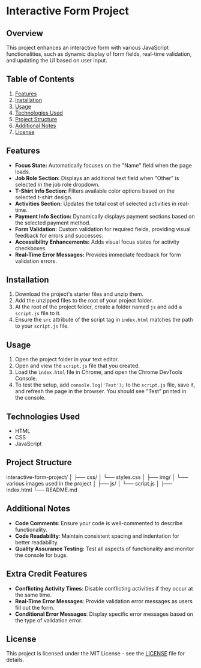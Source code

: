 # Interactive Form Project

## Overview
This project enhances an interactive form with various JavaScript functionalities, such as dynamic display of form fields, real-time validation, and updating the UI based on user input.

## Table of Contents
1. [Features](#features)
2. [Installation](#installation)
3. [Usage](#usage)
4. [Technologies Used](#technologies-used)
5. [Project Structure](#project-structure)
6. [Additional Notes](#additional-notes)
7. [License](#license)

## Features
- **Focus State:** Automatically focuses on the "Name" field when the page loads.
- **Job Role Section:** Displays an additional text field when "Other" is selected in the job role dropdown.
- **T-Shirt Info Section:** Filters available color options based on the selected t-shirt design.
- **Activities Section:** Updates the total cost of selected activities in real-time.
- **Payment Info Section:** Dynamically displays payment sections based on the selected payment method.
- **Form Validation:** Custom validation for required fields, providing visual feedback for errors and successes.
- **Accessibility Enhancements:** Adds visual focus states for activity checkboxes.
- **Real-Time Error Messages:** Provides immediate feedback for form validation errors.

## Installation
1. Download the project's starter files and unzip them.
2. Add the unzipped files to the root of your project folder.
3. At the root of the project folder, create a folder named `js` and add a `script.js` file to it.
4. Ensure the `src` attribute of the script tag in `index.html` matches the path to your `script.js` file.

## Usage
1. Open the project folder in your text editor.
2. Open and view the `script.js` file that you created.
3. Load the `index.html` file in Chrome, and open the Chrome DevTools Console.
4. To test the setup, add `console.log('Test');` to the `script.js` file, save it, and refresh the page in the browser. You should see "Test" printed in the console.

## Technologies Used
- HTML
- CSS
- JavaScript

## Project Structure
interactive-form-project/
│
├── css/
│   └── styles.css
│
├── img/
│   └── various images used in the project
│
├── js/
│   └── script.js
│
├── index.html
└── README.md

## Additional Notes
- **Code Comments**: Ensure your code is well-commented to describe functionality.
- **Code Readability**: Maintain consistent spacing and indentation for better readability.
- **Quality Assurance Testing**: Test all aspects of functionality and monitor the console for bugs.

## Extra Credit Features
- **Conflicting Activity Times**: Disable conflicting activities if they occur at the same time.
- **Real-Time Error Messages**: Provide validation error messages as users fill out the form.
- **Conditional Error Messages**: Display specific error messages based on the type of validation error.

## License
This project is licensed under the MIT License - see the [LICENSE](LICENSE) file for details.
